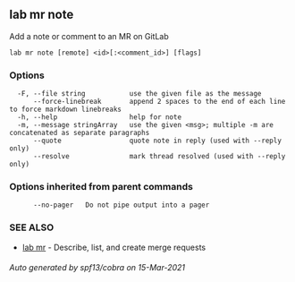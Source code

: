 ## lab mr note

Add a note or comment to an MR on GitLab

```
lab mr note [remote] <id>[:<comment_id>] [flags]
```

### Options

```
  -F, --file string           use the given file as the message
      --force-linebreak       append 2 spaces to the end of each line to force markdown linebreaks
  -h, --help                  help for note
  -m, --message stringArray   use the given <msg>; multiple -m are concatenated as separate paragraphs
      --quote                 quote note in reply (used with --reply only)
      --resolve               mark thread resolved (used with --reply only)
```

### Options inherited from parent commands

```
      --no-pager   Do not pipe output into a pager
```

### SEE ALSO

* [lab mr](lab_mr.md)	 - Describe, list, and create merge requests

###### Auto generated by spf13/cobra on 15-Mar-2021
